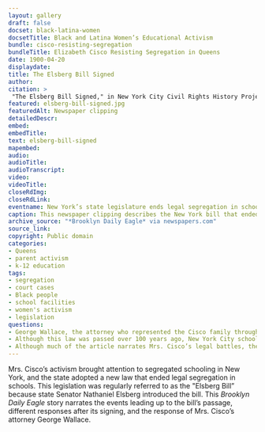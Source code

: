 ```yaml
--- 
layout: gallery
draft: false
docset: black-latina-women
docsetTitle: Black and Latina Women’s Educational Activism
bundle: cisco-resisting-segregation
bundleTitle: Elizabeth Cisco Resisting Segregation in Queens
date: 1900-04-20
displaydate: 
title: The Elsberg Bill Signed
author: 
citation: >
 "The Elsberg Bill Signed," in New York City Civil Rights History Project, Accessed: [Month Day, Year], https://nyccivilrightshistory.org/gallery/elsberg-bill-signed.
featured: elsberg-bill-signed.jpg
featuredAlt: Newspaper clipping
detailedDescr: 
embed: 
embedTitle: 
text: elsberg-bill-signed
mapembed: 
audio: 
audioTitle: 
audioTranscript: 
video: 
videoTitle: 
closeRdImg: 
closeRdLink: 
eventname: New York’s state legislature ends legal segregation in schools.
caption: This newspaper clipping describes the New York bill that ended legal segregation in schools. It was called the “Elsberg Bill” because it had been proposed by Senator Elsberg.
archive_source: "*Brooklyn Daily Eagle* via newspapers.com"
source_link: 
copyright: Public domain
categories: 
- Queens
- parent activism
- k-12 education
tags: 
- segregation
- court cases 
- Black people 
- school facilities
- women's activism 
- legislation
questions:
- George Wallace, the attorney who represented the Cisco family throughout their legal battle for desegregation, is quoted at length in the end of the article. What was he saying here? How would you put it in your own words? 
- Although this law was passed over 100 years ago, New York City schools still remain some of the most segregated in the country. Why do you think that is? How might Wallace’s way of talking about the “Elsberg Bill” help explain why segregation continues?
- Although much of the article narrates Mrs. Cisco’s legal battles, there is not a single quote from her in the story? Why might that be? Why do you think the paper did not include her voice in the article?
--- 
```


Mrs. Cisco’s activism brought attention to segregated schooling in New York, and the state adopted a new law that ended legal segregation in schools. This legislation was regularly referred to as the "Elsberg Bill” because state Senator Nathaniel Elsberg introduced the bill. This *Brooklyn Daily Eagle* story narrates the events leading up to the bill’s passage, different responses after its signing, and the response of Mrs. Cisco’s attorney George Wallace.
